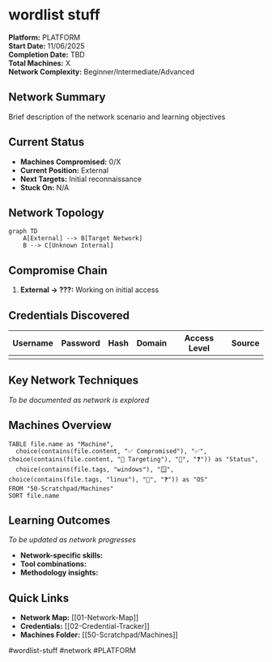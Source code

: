 # wordlist stuff

**Platform:** PLATFORM  
**Start Date:** 11/06/2025  
**Completion Date:** TBD  
**Total Machines:** X  
**Network Complexity:** Beginner/Intermediate/Advanced

## Network Summary

Brief description of the network scenario and learning objectives

## Current Status

- **Machines Compromised:** 0/X
- **Current Position:** External
- **Next Targets:** Initial reconnaissance
- **Stuck On:** N/A

## Network Topology

```mermaid
graph TD
    A[External] --> B[Target Network]
    B --> C[Unknown Internal]
```

## Compromise Chain

1. **External → ???:** Working on initial access

## Credentials Discovered

|Username|Password|Hash|Domain|Access Level|Source|
|---|---|---|---|---|---|
|||||||

## Key Network Techniques

_To be documented as network is explored_

## Machines Overview

```dataview
TABLE file.name as "Machine", 
  choice(contains(file.content, "✅ Compromised"), "✅", choice(contains(file.content, "🎯 Targeting"), "🎯", "❓")) as "Status",
  choice(contains(file.tags, "windows"), "🪟", choice(contains(file.tags, "linux"), "🐧", "❓")) as "OS"
FROM "50-Scratchpad/Machines"
SORT file.name
```

## Learning Outcomes

_To be updated as network progresses_

- **Network-specific skills:**
- **Tool combinations:**
- **Methodology insights:**

## Quick Links

- **Network Map:** [[01-Network-Map]]
- **Credentials:** [[02-Credential-Tracker]]
- **Machines Folder:** [[50-Scratchpad/Machines]]

#wordlist-stuff #network #PLATFORM